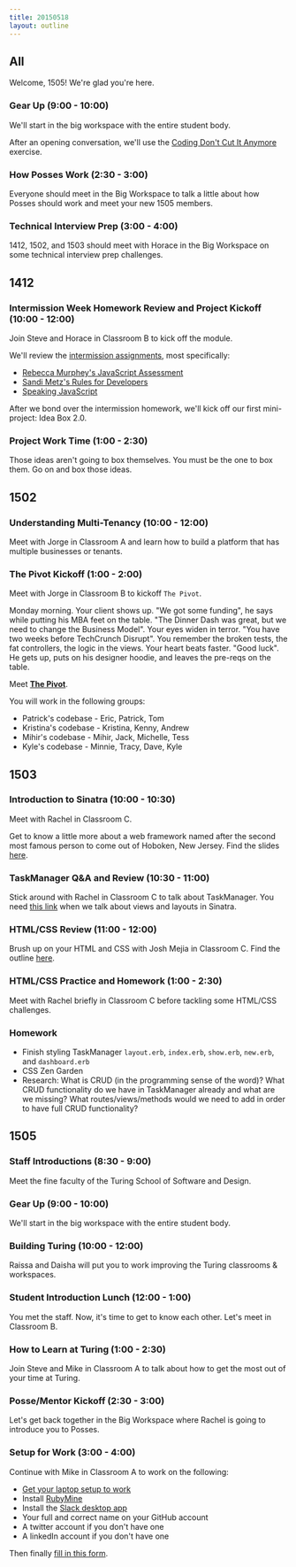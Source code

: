 ```yaml
---
title: 20150518
layout: outline
---
```


## All

Welcome, 1505! We're glad you're here.

### Gear Up (9:00 - 10:00)

We'll start in the big workspace with the entire student body.

After an opening conversation, we'll use the [Coding Don't Cut It Anymore](https://github.com/turingschool/gear-up/blob/master/coding_dont_cut_it_anymore.markdown) exercise.

### How Posses Work (2:30 - 3:00)

Everyone should meet in the Big Workspace to talk a little about how Posses should work and meet your new 1505 members.

### Technical Interview Prep (3:00 - 4:00)

1412, 1502, and 1503 should meet with Horace in the Big Workspace on some technical interview prep challenges.

## 1412

### Intermission Week Homework Review and Project Kickoff (10:00 - 12:00)

Join Steve and Horace in Classroom B to kick off the module.

We'll review the [intermission assignments](https://github.com/turingschool/intermission-assignments/blob/master/prep-for-module-4.markdown), most specifically:

* [Rebecca Murphey's JavaScript Assessment](https://github.com/rmurphey/js-assessment)
* [Sandi Metz's Rules for Developers](http://robots.thoughtbot.com/sandi-metz-rules-for-developers)
* [Speaking JavaScript](http://speakingjs.com/es5/)

After we bond over the intermission homework, we'll kick off our first mini-project: Idea Box 2.0.

### Project Work Time (1:00 - 2:30)

Those ideas aren't going to box themselves. You must be the one to box them. Go on and box those ideas.

## 1502

### Understanding Multi-Tenancy (10:00 - 12:00)

Meet with Jorge in Classroom A and learn how to build a platform that has multiple businesses or tenants.

### The Pivot Kickoff (1:00 - 2:00)

Meet with Jorge in Classroom B to kickoff `The Pivot`.

Monday morning. Your client shows up. "We got some funding", he says while putting his MBA feet on the table. "The Dinner Dash was great, but we need to change the Business Model". Your eyes widen in terror. "You have two weeks before TechCrunch Disrupt". You remember the broken tests, the fat controllers, the logic in the views. Your heart beats faster. "Good luck". He gets up, puts on his designer hoodie, and leaves the pre-reqs on the table.

Meet [**The Pivot**](https://github.com/turingschool/lesson_plans/blob/master/ruby_03-professional_rails_applications/the_pivot.markdown).

You will work in the following groups:

* Patrick's codebase - Eric, Patrick, Tom
* Kristina's codebase - Kristina, Kenny, Andrew
* Mihir's codebase - Mihir, Jack, Michelle, Tess
* Kyle's codebase - Minnie, Tracy, Dave, Kyle

## 1503

### Introduction to Sinatra (10:00 - 10:30)

Meet with Rachel in Classroom C.

Get to know a little more about a web framework named after the second most famous person to come out of Hoboken, New Jersey. Find the slides [here](https://www.dropbox.com/s/6kulbxu31w3bwml/intro_to_sinatra.key?dl=0).

### TaskManager Q&A and Review (10:30 - 11:00)

Stick around with Rachel in Classroom C to talk about TaskManager. You need [this link](https://github.com/turingschool/lesson_plans/blob/master/ruby_02-web_applications_with_ruby/html_css_task_manager.markdown) when we talk about views and layouts in Sinatra.

### HTML/CSS Review (11:00 - 12:00)

Brush up on your HTML and CSS with Josh Mejia in Classroom C.
Find the outline [here](https://github.com/turingschool/lesson_plans/blob/master/ruby_02-web_applications_with_ruby/html_and_css_recap.markdown).

### HTML/CSS Practice and Homework (1:00 - 2:30)

Meet with Rachel briefly in Classroom C before tackling some HTML/CSS challenges.

### Homework

* Finish styling TaskManager `layout.erb`, `index.erb`, `show.erb`, `new.erb`, and `dashboard.erb`
* CSS Zen Garden
* Research: What is CRUD (in the programming sense of the word)? What CRUD functionality do we have in TaskManager already and what are we missing? What routes/views/methods would we need to add in order to have full CRUD functionality?

## 1505

### Staff Introductions (8:30 - 9:00)

Meet the fine faculty of the Turing School of Software and Design.

### Gear Up (9:00 - 10:00)

We'll start in the big workspace with the entire student body.

### Building Turing (10:00 - 12:00)

Raissa and Daisha will put you to work improving the Turing classrooms & workspaces.

### Student Introduction Lunch (12:00 - 1:00)

You met the staff. Now, it's time to get to know each other. Let's meet in Classroom B.

### How to Learn at Turing (1:00 - 2:30)

Join Steve and Mike in Classroom A to talk about how to get the most out of your time at Turing.

### Posse/Mentor Kickoff (2:30 - 3:00)

Let's get back together in the Big Workspace where Rachel is going to introduce you to Posses.

### Setup for Work (3:00 - 4:00)

Continue with Mike in Classroom A to work on the following:

* [Get your laptop setup to work](http://tutorials.jumpstartlab.com/topics/environment/environment.html)
* Install [RubyMine](https://www.jetbrains.com/ruby/)
* Install the [Slack desktop app](https://itunes.apple.com/us/app/slack/id803453959?mt=12)
* Your full and correct name on your GitHub account
* A twitter account if you don't have one
* A linkedIn account if you don't have one

Then finally [fill in this form](https://docs.google.com/forms/d/1Wq42xeg82ewXHye92TdCfDHRQrK-jmpIWIKi9kgInNk/viewform?usp=send_form).
